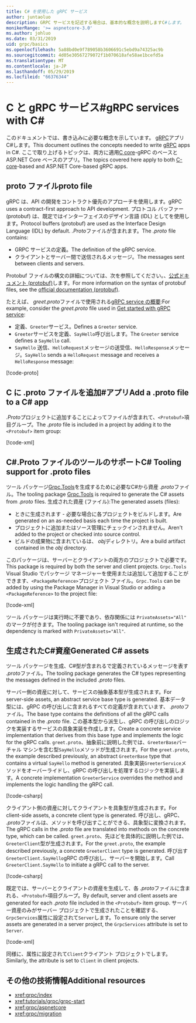```yaml
---
title: C# を使用した gRPC サービス
author: juntaoluo
description: GRPC サービスを記述する場合は、基本的な概念を説明しますC#します。
monikerRange: '>= aspnetcore-3.0'
ms.author: johluo
ms.date: 03/31/2019
uid: grpc/basics
ms.openlocfilehash: 5a88bd0e9f789058b3606691c5ebd9a74325ac9b
ms.sourcegitcommit: 4d05e30567279072f1b070618afe58ae1bcefd5a
ms.translationtype: MT
ms.contentlocale: ja-JP
ms.lasthandoff: 05/29/2019
ms.locfileid: "66376344"
---
```

# <a name="grpc-services-with-c"></a><span data-ttu-id="ba3a5-103">C と gRPC サービス\#</span><span class="sxs-lookup"><span data-stu-id="ba3a5-103">gRPC services with C\#</span></span>

<span data-ttu-id="ba3a5-104">このドキュメントでは、書き込みに必要な概念を示しています。 [gRPC](https://grpc.io/docs/guides/)アプリC#します。</span><span class="sxs-lookup"><span data-stu-id="ba3a5-104">This document outlines the concepts needed to write [gRPC](https://grpc.io/docs/guides/) apps in C#.</span></span> <span data-ttu-id="ba3a5-105">ここで取り上げるトピックは、両方に適用[C core](https://grpc.io/blog/grpc-stacks)-gRPC のベースと ASP.NET Core ベースのアプリ。</span><span class="sxs-lookup"><span data-stu-id="ba3a5-105">The topics covered here apply to both [C-core](https://grpc.io/blog/grpc-stacks)-based and ASP.NET Core-based gRPC apps.</span></span>

## <a name="proto-file"></a><span data-ttu-id="ba3a5-106">proto ファイル</span><span class="sxs-lookup"><span data-stu-id="ba3a5-106">proto file</span></span>

<span data-ttu-id="ba3a5-107">gRPC は、API の開発をコントラクト優先のアプローチを使用します。</span><span class="sxs-lookup"><span data-stu-id="ba3a5-107">gRPC uses a contract-first approach to API development.</span></span> <span data-ttu-id="ba3a5-108">プロトコル バッファー (protobuf) は、既定ではインターフェイスのデザイン言語 (IDL) としてを使用します。</span><span class="sxs-lookup"><span data-stu-id="ba3a5-108">Protocol buffers (protobuf) are used as the Interface Design Language (IDL) by default.</span></span> <span data-ttu-id="ba3a5-109">*.Proto*ファイルが含まれます。</span><span class="sxs-lookup"><span data-stu-id="ba3a5-109">The *.proto* file contains:</span></span>

* <span data-ttu-id="ba3a5-110">GRPC サービスの定義。</span><span class="sxs-lookup"><span data-stu-id="ba3a5-110">The definition of the gRPC service.</span></span>
* <span data-ttu-id="ba3a5-111">クライアントとサーバー間で送信されるメッセージ。</span><span class="sxs-lookup"><span data-stu-id="ba3a5-111">The messages sent between clients and servers.</span></span>

<span data-ttu-id="ba3a5-112">Protobuf ファイルの構文の詳細については、次を参照してください。、[公式ドキュメント (protobuf)](https://developers.google.com/protocol-buffers/docs/proto3)します。</span><span class="sxs-lookup"><span data-stu-id="ba3a5-112">For more information on the syntax of protobuf files, see the [official documentation (protobuf)](https://developers.google.com/protocol-buffers/docs/proto3).</span></span>

<span data-ttu-id="ba3a5-113">たとえば、 *greet.proto*ファイルで使用される[gRPC service の概要](xref:tutorials/grpc/grpc-start):</span><span class="sxs-lookup"><span data-stu-id="ba3a5-113">For example, consider the *greet.proto* file used in [Get started with gRPC service](xref:tutorials/grpc/grpc-start):</span></span>

* <span data-ttu-id="ba3a5-114">定義、`Greeter`サービス。</span><span class="sxs-lookup"><span data-stu-id="ba3a5-114">Defines a `Greeter` service.</span></span>
* <span data-ttu-id="ba3a5-115">`Greeter`サービスを定義、`SayHello`呼び出します。</span><span class="sxs-lookup"><span data-stu-id="ba3a5-115">The `Greeter` service defines a `SayHello` call.</span></span>
* <span data-ttu-id="ba3a5-116">`SayHello` 送信、`HelloRequest`メッセージの送受信、`HelloResponse`メッセージ。</span><span class="sxs-lookup"><span data-stu-id="ba3a5-116">`SayHello` sends a `HelloRequest` message and receives a `HelloResponse` message:</span></span>

[!code-proto[](~/tutorials//grpc/grpc-start/sample/GrpcGreeter/Protos/greet.proto)]

## <a name="add-a-proto-file-to-a-c-app"></a><span data-ttu-id="ba3a5-117">C に .proto ファイルを追加\#アプリ</span><span class="sxs-lookup"><span data-stu-id="ba3a5-117">Add a .proto file to a C\# app</span></span>

<span data-ttu-id="ba3a5-118">*.Proto*プロジェクトに追加することによってファイルが含まれて、`<Protobuf>`項目グループ。</span><span class="sxs-lookup"><span data-stu-id="ba3a5-118">The *.proto* file is included in a project by adding it to the `<Protobuf>` item group:</span></span>

[!code-xml[](~/tutorials//grpc/grpc-start/sample/GrpcGreeter/GrpcGreeter.csproj?highlight=2&range=7-11)]

## <a name="c-tooling-support-for-proto-files"></a><span data-ttu-id="ba3a5-119">C#.Proto ファイルのツールのサポート</span><span class="sxs-lookup"><span data-stu-id="ba3a5-119">C# Tooling support for .proto files</span></span>

<span data-ttu-id="ba3a5-120">ツール パッケージ[Grpc.Tools](https://www.nuget.org/packages/Grpc.Tools/)を生成するために必要なC#から資産 *.proto*ファイル。</span><span class="sxs-lookup"><span data-stu-id="ba3a5-120">The tooling package [Grpc.Tools](https://www.nuget.org/packages/Grpc.Tools/) is required to generate the C# assets from *.proto* files.</span></span> <span data-ttu-id="ba3a5-121">生成された資産 (ファイル):</span><span class="sxs-lookup"><span data-stu-id="ba3a5-121">The generated assets (files):</span></span>

* <span data-ttu-id="ba3a5-122">ときに生成されます - 必要な場合に各プロジェクトをビルドします。</span><span class="sxs-lookup"><span data-stu-id="ba3a5-122">Are generated on an as-needed basis each time the project is built.</span></span>
* <span data-ttu-id="ba3a5-123">プロジェクトに追加またはソース管理にチェックインされません。</span><span class="sxs-lookup"><span data-stu-id="ba3a5-123">Aren't added to the project or checked into source control.</span></span>
* <span data-ttu-id="ba3a5-124">ビルドの成果物に含まれているは、 *obj*ディレクトリ。</span><span class="sxs-lookup"><span data-stu-id="ba3a5-124">Are a build artifact contained in the *obj* directory.</span></span>

<span data-ttu-id="ba3a5-125">このパッケージは、サーバーとクライアントの両方のプロジェクトで必要です。</span><span class="sxs-lookup"><span data-stu-id="ba3a5-125">This package is required by both the server and client projects.</span></span> <span data-ttu-id="ba3a5-126">`Grpc.Tools` Visual Studio でパッケージ マネージャーを使用または追加して追加することができます、`<PackageReference>`プロジェクト ファイル。</span><span class="sxs-lookup"><span data-stu-id="ba3a5-126">`Grpc.Tools` can be added by using the Package Manager in Visual Studio or adding a `<PackageReference>` to the project file:</span></span>

[!code-xml[](~/tutorials//grpc/grpc-start/sample/GrpcGreeter/GrpcGreeter.csproj?highlight=1&range=17)]

<span data-ttu-id="ba3a5-127">ツール パッケージは実行時に不要であり、依存関係には `PrivateAssets="All"` のマークが付きます。</span><span class="sxs-lookup"><span data-stu-id="ba3a5-127">The tooling package isn't required at runtime, so the dependency is marked with `PrivateAssets="All"`.</span></span>

## <a name="generated-c-assets"></a><span data-ttu-id="ba3a5-128">生成されたC#資産</span><span class="sxs-lookup"><span data-stu-id="ba3a5-128">Generated C# assets</span></span>

<span data-ttu-id="ba3a5-129">ツール パッケージを生成、C#型が含まれるで定義されているメッセージを表す *.proto*ファイル。</span><span class="sxs-lookup"><span data-stu-id="ba3a5-129">The tooling package generates the C# types representing the messages defined in the included *.proto* files.</span></span>

<span data-ttu-id="ba3a5-130">サーバー側の資産に対して、サービスの抽象基本型が生成されます。</span><span class="sxs-lookup"><span data-stu-id="ba3a5-130">For server-side assets, an abstract service base type is generated.</span></span> <span data-ttu-id="ba3a5-131">基本データ型には、gRPC の呼び出しに含まれるすべての定義が含まれています、 *.proto*ファイル。</span><span class="sxs-lookup"><span data-stu-id="ba3a5-131">The base type contains the definitions of all the gRPC calls contained in the *.proto* file.</span></span> <span data-ttu-id="ba3a5-132">この基本型から派生し、gRPC の呼び出しのロジックを実装するサービスの具象実装を作成します。</span><span class="sxs-lookup"><span data-stu-id="ba3a5-132">Create a concrete service implementation that derives from this base type and implements the logic for the gRPC calls.</span></span> <span data-ttu-id="ba3a5-133">`greet.proto`、抽象前に説明した例では、`GreeterBase`バーチャル マシンを含む型`SayHello`メソッドが生成されます。</span><span class="sxs-lookup"><span data-stu-id="ba3a5-133">For the `greet.proto`, the example described previously, an abstract `GreeterBase` type that contains a virtual `SayHello` method is generated.</span></span> <span data-ttu-id="ba3a5-134">具象実装`GreeterService`メソッドをオーバーライドし、gRPC の呼び出しを処理するロジックを実装します。</span><span class="sxs-lookup"><span data-stu-id="ba3a5-134">A concrete implementation `GreeterService` overrides the method and implements the logic handling the gRPC call.</span></span>

[!code-csharp[](~/tutorials//grpc/grpc-start/sample/GrpcGreeter/Services/GreeterService.cs?name=snippet)]

<span data-ttu-id="ba3a5-135">クライアント側の資産に対してクライアントを具象型が生成されます。</span><span class="sxs-lookup"><span data-stu-id="ba3a5-135">For client-side assets, a concrete client type is generated.</span></span> <span data-ttu-id="ba3a5-136">呼び出し、gRPC、 *.proto*ファイルは、メソッドを呼び出すことができる、具象型に変換されます。</span><span class="sxs-lookup"><span data-stu-id="ba3a5-136">The gRPC calls in the *.proto* file are translated into methods on the concrete type, which can be called.</span></span> <span data-ttu-id="ba3a5-137">`greet.proto`、先ほどを具体的に説明した例では、`GreeterClient`型が生成されます。</span><span class="sxs-lookup"><span data-stu-id="ba3a5-137">For the `greet.proto`, the example described previously, a concrete `GreeterClient` type is generated.</span></span> <span data-ttu-id="ba3a5-138">呼び出す`GreeterClient.SayHello`gRPC の呼び出し、サーバーを開始します。</span><span class="sxs-lookup"><span data-stu-id="ba3a5-138">Call `GreeterClient.SayHello` to initiate a gRPC call to the server.</span></span>

[!code-csharp[](~/tutorials//grpc/grpc-start/sample/GrpcGreeterClient/Program.cs?highlight=5-8&name=snippet)]

<span data-ttu-id="ba3a5-139">既定では、サーバーとクライアントの資産を生成して、各 *.proto*ファイルに含まれる、`<Protobuf>`項目グループ。</span><span class="sxs-lookup"><span data-stu-id="ba3a5-139">By default, server and client assets are generated for each *.proto* file included in the `<Protobuf>` item group.</span></span> <span data-ttu-id="ba3a5-140">サーバー資産のみがサーバー プロジェクトで生成されたことを確認する、`GrpcServices`属性に設定されて`Server`します。</span><span class="sxs-lookup"><span data-stu-id="ba3a5-140">To ensure only the server assets are generated in a server project, the `GrpcServices` attribute is set to `Server`.</span></span>

[!code-xml[](~/tutorials//grpc/grpc-start/sample/GrpcGreeter/GrpcGreeter.csproj?highlight=2&range=7-11)]

<span data-ttu-id="ba3a5-141">同様に、属性に設定されて`Client`クライアント プロジェクトでします。</span><span class="sxs-lookup"><span data-stu-id="ba3a5-141">Similarly, the attribute is set to `Client` in client projects.</span></span>

## <a name="additional-resources"></a><span data-ttu-id="ba3a5-142">その他の技術情報</span><span class="sxs-lookup"><span data-stu-id="ba3a5-142">Additional resources</span></span>

* <xref:grpc/index>
* <xref:tutorials/grpc/grpc-start>
* <xref:grpc/aspnetcore>
* <xref:grpc/migration>
